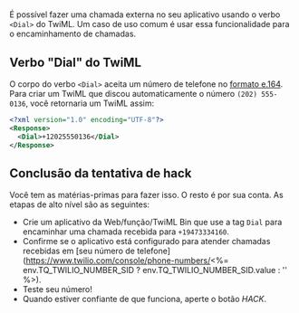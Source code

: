 # <Dial>

É possível fazer uma chamada externa no seu aplicativo usando o verbo `<Dial>` do TwiML. Um caso de uso comum é usar essa funcionalidade para o encaminhamento de chamadas.

## Verbo "Dial" do TwiML

O corpo do verbo `<Dial>` aceita um número de telefone no [formato e.164](https://www.twilio.com/docs/glossary/what-e164). Para criar um TwiML que discou automaticamente o número `(202) 555-0136`, você retornaria um TwiML assim:

```xml
<?xml version="1.0" encoding="UTF-8"?>
<Response>
  <Dial>+12025550136</Dial>
</Response>
```

## Conclusão da tentativa de hack

Você tem as matérias-primas para fazer isso. O resto é por sua conta. As etapas de alto nível são as seguintes:

* Crie um aplicativo da Web/função/TwiML Bin que use a tag `Dial` para encaminhar uma chamada recebida para `+19473334160`.
* Confirme se o aplicativo está configurado para atender chamadas recebidas em [seu número de telefone](https://www.twilio.com/console/phone-numbers/<%= env.TQ_TWILIO_NUMBER_SID ? env.TQ_TWILIO_NUMBER_SID.value : '' %>).
* Teste seu número!
* Quando estiver confiante de que funciona, aperte o botão *HACK*.